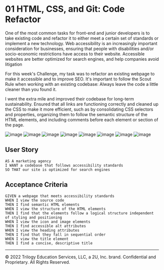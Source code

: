 # 01 HTML, CSS, and Git: Code Refactor

One of the most common tasks for front-end and junior developers is to take existing code and refactor it to either meet a certain set of standards or implement a new technology. Web accessibility is an increasingly important consideration for businesses, ensuring that people with disabilities and/or socio-economic restrictions have access to their website. Accessible websites are better optimized for search engines, and help companies avoid litigation

For this week's Challenge, my task was to refactor an existing webpage to make it accessible and to improve SEO. It's important to follow the Scout Rule when working with an existing codebase: Always leave the code a little cleaner than you found it. 

I went the extra mile and improved their codebase for long-term sustainability. Ensured that all links are functioning correctly and cleaned up the CSS to make it more efficient, such as by consolidating CSS selectors and properties, organizing them to follow the semantic structure of the HTML elements, and including comments before each element or section of the page.


![image](/assets/images/Screen%20Shot%201.png)
![image](/assets/images/Screen%20Shot%202022-06-15%20at%208.25.41%20PM.png)
![image](/assets/images/Screen%20Shot%202022-06-15%20at%208.25.53%20PM.png)
![image](/assets/images/Screen%20Shot%202022-06-15%20at%208.26.05%20PM.png)
![image](/assets/images/Screen%20Shot%202022-06-15%20at%208.26.19%20PM.png)
![image](/assets/images/Screen%20Shot%202022-06-15%20at%208.26.30%20PM.png)
![image](/assets/images/Screen%20Shot%202022-06-15%20at%208.26.45%20PM.png)
![image](/assets/images/Screen%20Shot%202022-06-15%20at%208.26.55%20PM.png)

## User Story

```
AS A marketing agency
I WANT a codebase that follows accessibility standards
SO THAT our site is optimized for search engines
```

## Acceptance Criteria

```
GIVEN a webpage that meets accessibility standards
WHEN I view the source code
THEN I find semantic HTML elements
WHEN I view the structure of the HTML elements
THEN I find that the elements follow a logical structure independent of styling and positioning
WHEN I view the icon and image elements
THEN I find accessible alt attributes
WHEN I view the heading attributes
THEN I find that they fall in sequential order
WHEN I view the title element
THEN I find a concise, descriptive title
```

- - -
© 2022 Trilogy Education Services, LLC, a 2U, Inc. brand. Confidential and Proprietary. All Rights Reserved.
